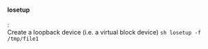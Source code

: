 #### losetup
:   
    Create a loopback device (i.e. a virtual block device)
    ```sh
    losetup -f /tmp/file1
    ```